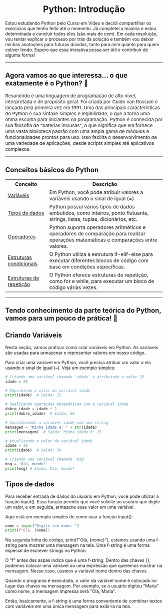 <h1 style="text-align: center;">Python: Introdução</h1>
<span>Estou estudando Python pelo Curso em Vídeo e decidi compartilhar os exercícios que tenho feito até o momento. Já completei a maioria e estou determinada a concluir todos eles (são mais de cem). Em cada resolução, vou tentar explicar o processo por trás da solução e também vou deixar minhas anotações para futuras dúvidas, tanto para mim quanto para quem estiver lendo. Espero que essa iniciativa possa ser útil e contribuir de alguma forma!</span>
<hr>

<h2>Agora vamos ao que interessa... o que exatamente é o Python? 🤔</h2>
<span style="font-size: 15px">Resumindo é uma linguagem de programação de alto nível, interpretada e de propósito geral. Foi criada por Guido van Rossum e lançada pela primeira vez em 1991. Uma das principais características do Python é sua sintaxe simples e legibilidade, o que a torna uma ótima escolha para iniciantes na programação. Python é conhecida por sua filosofia de "baterias inclusas", o que significa que ela fornece uma vasta biblioteca padrão com uma ampla gama de módulos e funcionalidades prontos para uso. Isso facilita o desenvolvimento de uma variedade de aplicações, desde scripts simples até aplicativos complexos.</span>
<hr>

<h2>Conceitos básicos do Python</h2>

<table>
  <tr>
    <th>Conceito</th>
    <th>Descrição</th>
  </tr>
  <tr>
    <td><a href="#criando-variaveis">Variáveis</a></td>
    <td>Em Python, você pode atribuir valores a variáveis usando o sinal de igual (=).</td>
  </tr>
  <tr>
    <td><a href="#tipos-de-dados">Tipos de dados</a></td>
    <td>Python possui vários tipos de dados embutidos, como inteiros, ponto flutuante, strings, listas, tuplas, dicionários, etc.</td>
  </tr>
  <tr>
    <td><a href="#operadores">Operadores</a></td>
    <td>Python suporta operadores aritméticos e operadores de comparação para realizar operações matemáticas e comparações entre valores.</td>
  </tr>
  <tr>
    <td><a href="#estruturas-condicionais">Estruturas condicionais</a></td>
    <td>O Python utiliza a estrutura if-elif-else para executar diferentes blocos de código com base em condições específicas.</td>
  </tr>
  <tr>
    <td><a href="#estruturas-de-repeticao">Estruturas de repetição</a></td>
    <td>O Python oferece estruturas de repetição, como for e while, para executar um bloco de código várias vezes.</td>
  </tr>
</table>

<hr>

<h2>Tendo conhecimento da parte teórica do Python, vamos para um pouco de prática! 🥳</h2>

## Criando Variáveis

<a name="criando-variaveis"></a>

Nesta seção, vamos praticar como criar variáveis em Python. As variáveis são usadas para armazenar e representar valores em nosso código.

Para criar uma variável em Python, você precisa atribuir um valor a ela usando o sinal de igual (`=`). Veja um exemplo simples:

```python
# Criando uma variável chamada 'idade' e atribuindo o valor 25
idade = 25

# Imprimindo o valor da variável idade
print(idade)  # Saída: 25

# Realizando operações matemáticas com a variável idade
dobro_idade = idade * 2
print(dobro_idade)  # Saída: 50

# Concatenando a variável idade com uma string
mensagem = "Minha idade é: " + str(idade)
print(mensagem)  # Saída: Minha idade é: 25

# Atualizando o valor da variável idade
idade = 30
print(idade)  # Saída: 30

# Criando uma variável chamada 'msg'
msg = 'Olá, mundo!'
print(msg) # Saída: Olá, mundo!
```

## Tipos de dados

<a name="tipos-de-dados"></a>

Para receber entrada de dados do usuário em Python, você pode utilizar a função input(). Essa função permite que você solicite ao usuário que digite um valor, e em seguida, armazene esse valor em uma variável.

Aqui está um exemplo simples de como usar a função input():

```python
nome = input("Digite seu nome: ")
print(f"Olá, {nome}) 
```
Na segunda linha do código, print(f"Olá, {nome}"), estamos usando uma f-string para mostrar uma mensagem na tela. Uma f-string é uma forma especial de escrever strings no Python.

O "f" antes das aspas indica que é uma f-string. Dentro das chaves {}, podemos colocar uma variável ou uma expressão que queremos mostrar na mensagem. Nesse caso, usamos a variável nome dentro das chaves.

Quando o programa é executado, o valor da variável nome é colocado no lugar das chaves na mensagem. Por exemplo, se o usuário digitou "Maria" como nome, a mensagem impressa será "Olá, Maria".

Então, basicamente, a f-string é uma forma conveniente de combinar textos com variáveis em uma única mensagem para exibi-la na tela.
